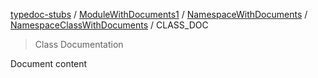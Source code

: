 [typedoc-stubs](../../../../../README.md) / [ModuleWithDocuments1](../../../../README.md) / [NamespaceWithDocuments](../../README.md) / [NamespaceClassWithDocuments](../NamespaceClassWithDocuments.md) / CLASS\_DOC

> Class Documentation

Document content
